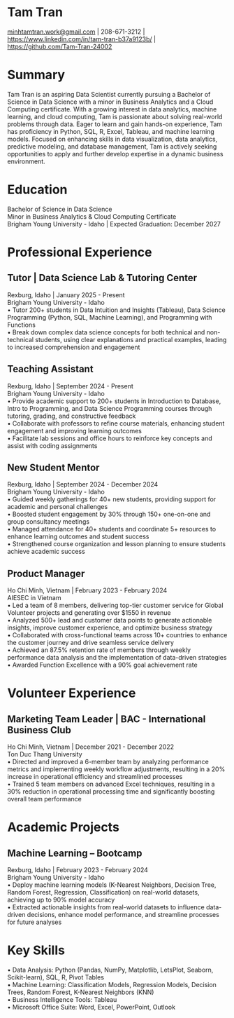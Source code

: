 # Tam Tran
minhtamtran.work@gmail.com | 208-671-3212 | https://www.linkedin.com/in/tam-tran-b37a9123b/ |   
https://github.com/Tam-Tran-24002

# Summary
Tam Tran is an aspiring Data Scientist currently pursuing a Bachelor of Science in Data Science with a minor in Business Analytics and a Cloud Computing certificate. With a growing interest in data analytics, machine learning, and cloud computing, Tam is passionate about solving real-world problems through data. Eager to learn and gain hands-on experience, Tam has proficiency in Python, SQL, R, Excel, Tableau, and machine learning models. Focused on enhancing skills in data visualization, data analytics, predictive modeling, and database management, Tam is actively seeking opportunities to apply and further develop expertise in a dynamic business environment.  

# Education
Bachelor of Science in Data Science   
Minor in Business Analytics & Cloud Computing Certificate    
Brigham Young University - Idaho | Expected Graduation: December 2027     

# Professional Experience
## Tutor | Data Science Lab & Tutoring Center
Rexburg, Idaho | January 2025 - Present  
Brigham Young University - Idaho                                                               
• Tutor 200+ students in Data Intuition and Insights (Tableau), Data Science Programming (Python, SQL, Machine Learning), and Programming with Functions  
• Break down complex data science concepts for both technical and non-technical students, using clear explanations and practical examples, leading to increased comprehension and engagement   

## Teaching Assistant
Rexburg, Idaho | September 2024 - Present  
Brigham Young University - Idaho                                                             
• Provide academic support to 200+ students in Introduction to Database, Intro to Programming, and Data Science Programming courses through tutoring, grading, and constructive feedback  
• Collaborate with professors to refine course materials, enhancing student engagement and improving learning outcomes  
• Facilitate lab sessions and office hours to reinforce key concepts and assist with coding assignments   

## New Student Mentor
Rexburg, Idaho | September 2024 - December 2024  
Brigham Young University - Idaho                                                               
• Guided weekly gatherings for 40+ new students, providing support for academic and personal challenges    
• Boosted student engagement by 30% through 150+ one-on-one and group consultancy meetings    
• Managed attendance for 40+ students and coordinate 5+ resources to enhance learning outcomes and student success    
• Strengthened course organization and lesson planning to ensure students achieve academic success      

## Product Manager
Ho Chi Minh, Vietnam | February 2023 - February 2024    
AIESEC in Vietnam                                                                     
• Led a team of 8 members, delivering top-tier customer service for Global Volunteer projects and generating over $1550 in revenue  
• Analyzed 500+ lead and customer data points to generate actionable insights, improve customer experience, and optimize business strategy  
• Collaborated with cross-functional teams across 10+ countries to enhance the customer journey and drive seamless service delivery  
• Achieved an 87.5% retention rate of members through weekly performance data analysis and the implementation of data-driven strategies  
• Awarded Function Excellence with a 90% goal achievement rate    

# Volunteer Experience
## Marketing Team Leader | BAC - International Business Club
Ho Chi Minh, Vietnam | December 2021 - December 2022  
Ton Duc Thang University                                                            
• Directed and improved a 6-member team by analyzing performance metrics and implementing weekly workflow adjustments, resulting in a 20% increase in operational efficiency and streamlined processes  
• Trained 5 team members on advanced Excel techniques, resulting in a 30% reduction in operational processing time and significantly boosting overall team performance   

# Academic Projects
## Machine Learning – Bootcamp                                                     
Rexburg, Idaho | February 2023 - February 2024     
Brigham Young University - Idaho  
• Deploy machine learning models (K-Nearest Neighbors, Decision Tree, Random Forest, Regression, Classification) on real-world datasets, achieving up to 90% model accuracy  
• Extracted actionable insights from real-world datasets to influence data-driven decisions, enhance model performance, and streamline processes for future analyses    

# Key Skills
• Data Analysis: Python (Pandas, NumPy, Matplotlib, LetsPlot, Seaborn, Scikit-learn), SQL, R, Pivot Tables  
• Machine Learning: Classification Models, Regression Models, Decision Trees, Random Forest, K-Nearest Neighbors (KNN)  
• Business Intelligence Tools: Tableau  
• Microsoft Office Suite: Word, Excel, PowerPoint, Outlook  
